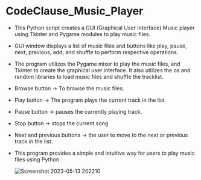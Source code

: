 # CodeClause_Music_Player
- This Python script creates a GUI (Graphical User Interface) Music player using Tkinter and Pygame modules to play music files.

- GUI window displays a list of music files and buttons like play, pause, next, previous, add, and shuffle to perform respective operations.

- The program utilizes the Pygame mixer to play the music files, and Tkinter to create the graphical user interface. It also utilizes the os and random libraries to load music files and shuffle the tracklist.

- Browse button -> To browse the music files.
- Play button -> The program plays the current track in the list. 
- Pause button -> pauses the currently playing track. 
- Stop button -> stops the current song
- Next and previous buttons -> the user to move to the next or previous track in the list.

- This program provides a simple and intuitive way for users to play music files using Python.
 
  ![Screenshot 2023-05-13 202210](https://github.com/abhiramsannidhi/CodeClause_Music_Player/assets/113664369/845840c5-6e2a-4cd0-8cc0-880d738920df)

